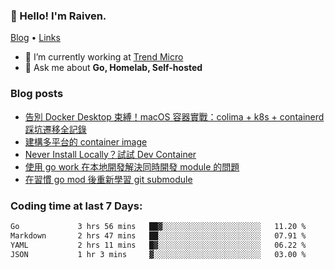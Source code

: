 <!-- ![Codewars](https://www.codewars.com/users/omegaatt36/badges/small) -->
### 👋 Hello! I'm Raiven.
[Blog](https://www.omegaatt.com) • [Links](https://link.omegaatt.com)

- 🔭 I’m currently working at [Trend Micro](https://www.trendmicro.com)
- 💬 Ask me about **Go, Homelab, Self-hosted**

### Blog posts
<!-- BLOG-POST-LIST:START -->
- [告別 Docker Desktop 束縛！macOS 容器實戰：colima + k8s + containerd 踩坑遷移全記錄](https://www.omegaatt.com/blogs/develop/2025/colima_docker_alternative_on_macos/)
- [建構多平台的 container image](https://www.omegaatt.com/blogs/develop/2025/building_multiple_platform_container_image/)
- [Never Install Locally？試試 Dev Container](https://www.omegaatt.com/blogs/develop/2025/dev_container/)
- [使用 go work 在本地開發解決同時開發 module 的問題](https://www.omegaatt.com/blogs/develop/2025/go_module_and_go_work/)
- [在習慣 go mod 後重新學習 git submodule](https://www.omegaatt.com/blogs/develop/2025/git_submodule_turorial/)
<!-- BLOG-POST-LIST:END -->

### Coding time at last 7 Days:
<!--START_SECTION:waka-->

```txt
Go             3 hrs 56 mins   ██▓░░░░░░░░░░░░░░░░░░░░░░   11.20 %
Markdown       2 hrs 47 mins   ██░░░░░░░░░░░░░░░░░░░░░░░   07.91 %
YAML           2 hrs 11 mins   █▓░░░░░░░░░░░░░░░░░░░░░░░   06.22 %
JSON           1 hr 3 mins     ▓░░░░░░░░░░░░░░░░░░░░░░░░   03.00 %
```

<!--END_SECTION:waka-->
